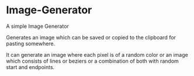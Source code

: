 # Image-Generator
A simple Image Generator

Generates an image which can be saved or copied to the clipboard for pasting somewhere.

It can generate an image where each pixel is of a random color or an image which consists of lines or beziers or a combination of both with random start and endpoints. 
